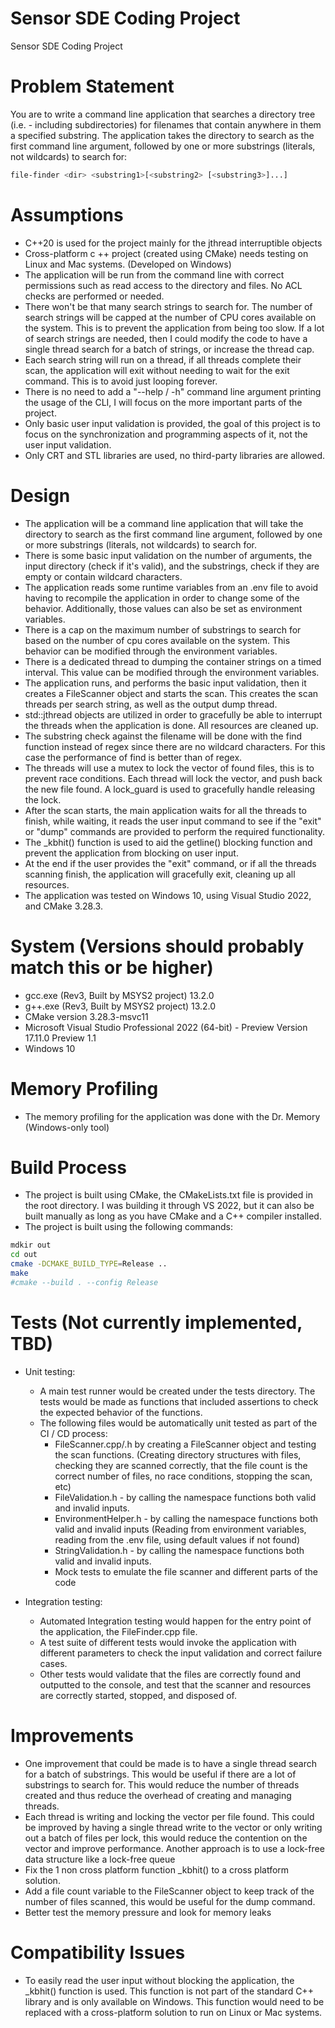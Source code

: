 # Sensor SDE Coding Project
Sensor SDE Coding Project

# Problem Statement
You are to write a command line application that searches a directory tree (i.e. - including subdirectories) for filenames that contain anywhere in them a specified substring.
The application takes the directory to search as the first command line argument, followed by one or more substrings (literals, not wildcards) to search for:
```sh
file-finder <dir> <substring1>[<substring2> [<substring3>]...]
```

# Assumptions
- C++20 is used for the project mainly for the jthread interruptible objects
- Cross-platform c	++ project (created using CMake) needs testing on Linux and Mac systems. (Developed on Windows)
- The application will be run from the command line with correct permissions such as read access to the directory and files. No ACL checks are performed or needed.
- There won't be that many search strings to search for. The number of search strings will be capped at the number of CPU cores available on the system. This is to prevent the application from being too slow. If a lot of search strings are needed, then I could modify the code to have a single thread search for a batch of strings, or increase the thread cap.
- Each search string will run on a thread, if all threads complete their scan, the application will exit without needing to wait for the exit command. This is to avoid just looping forever.
- There is no need to add a "--help / -h" command line argument printing the usage of the CLI, I will focus on the more important parts of the project.
- Only basic user input validation is provided, the goal of this project is to focus on the synchronization and programming aspects of it, not the user input validation.
- Only CRT and STL libraries are used, no third-party libraries are allowed.

# Design
- The application will be a command line application that will take the directory to search as the first command line argument, followed by one or more substrings (literals, not wildcards) to search for.
- There is some basic input validation on the number of arguments, the input directory (check if it's valid), and the substrings, check if they are empty or contain wildcard characters.
- The application reads some runtime variables from an .env file to avoid having to recompile the application in order to change some of the behavior. Additionally, those values can also be set as environment variables.
- There is a cap on the maximum number of substrings to search for based on the number of cpu cores available on the system. This behavior can be modified through the environment variables.
- There is a dedicated thread to dumping the container strings on a timed interval. This value can be modified through the environment variables.
- The application runs, and performs the basic input validation, then it creates a FileScanner object and starts the scan. This creates the scan threads per search string, as well as the output dump thread.
- std::jthread objects are utilized in order to gracefully be able to interrupt the threads when the application is done. All resources are cleaned up.
- The substring check against the filename will be done with the find function instead of regex since there are no wildcard characters. For this case the performance of find is better than of regex.
- The threads will use a mutex to lock the vector of found files, this is to prevent race conditions. Each thread will lock the vector, and push back the new file found. A lock_guard is used to gracefully handle releasing the lock.
- After the scan starts, the main application waits for all the threads to finish, while waiting, it reads the user input command to see if the "exit" or "dump" commands are provided to perform the required functionality.
- The _kbhit() function is used to aid the getline() blocking function and prevent the application from blocking on user input.
- At the end  if the user provides the "exit" command, or if all the threads scanning finish, the application will gracefully exit, cleaning up all resources.
- The application was tested on Windows 10, using Visual Studio 2022, and CMake 3.28.3.

# System (Versions should probably match this or be higher)
- gcc.exe (Rev3, Built by MSYS2 project) 13.2.0
- g++.exe (Rev3, Built by MSYS2 project) 13.2.0
- CMake version 3.28.3-msvc11
- Microsoft Visual Studio Professional 2022 (64-bit) - Preview Version 17.11.0 Preview 1.1
- Windows 10

# Memory Profiling
- The memory profiling for the application was done with the Dr. Memory (Windows-only tool) 

# Build Process
- The project is built using CMake, the CMakeLists.txt file is provided in the root directory. I was building it through VS 2022, but it can also be built manually as long as you have CMake and a C++ compiler installed.
- The project is built using the following commands:
```sh
mdkir out
cd out
cmake -DCMAKE_BUILD_TYPE=Release ..
make 
#cmake --build . --config Release
```

# Tests (Not currently implemented, TBD)
- Unit testing:
	- A main test runner would be created under the tests directory. The tests would be made as functions that included assertions to check the expected behavior of the functions.
	- The following files would be automatically unit tested as part of the CI / CD process:
		- FileScanner.cpp/.h by creating a FileScanner object and testing the scan functions. (Creating directory structures with files, checking they are scanned correctly, that the file count is the correct number of files, no race conditions, stopping the scan, etc)
		- FileValidation.h - by calling the namespace functions both valid and invalid inputs.
		- EnvironmentHelper.h - by calling the namespace functions both valid and invalid inputs (Reading from environment variables, reading from the .env file, using default values if not found)
		- StringValidation.h - by calling the namespace functions both valid and invalid inputs.
  		- Mock tests to emulate the file scanner and different parts of the code
	
- Integration testing:
	- Automated Integration testing would happen for the entry point of the application, the FileFinder.cpp file.
	- A test suite of different tests would invoke the application with different parameters to check the input validation and correct failure cases.
	- Other tests would validate that the files are correctly found and outputted to the console, and test that the scanner and resources are correctly started, stopped, and disposed of.

# Improvements
- One improvement that could be made is to have a single thread search for a batch of substrings. This would be useful if there are a lot of substrings to search for. This would reduce the number of threads created and thus reduce the overhead of creating and managing threads.
- Each thread is writing and locking the vector per file found. This could be improved by having a single thread write to the vector or only writing out a batch of files per lock, this would reduce the contention on the vector and improve performance. Another approach is to use a lock-free data structure like a lock-free queue
- Fix the 1 non cross platform function _kbhit() to a cross platform solution.
- Add a file count variable to the FileScanner object to keep track of the number of files scanned, this would be useful for the dump command.
- Better test the memory pressure and look for memory leaks

# Compatibility Issues
- To easily read the user input without blocking the application, the _kbhit() function is used. This function is not part of the standard C++ library and is only available on Windows. This function would need to be replaced with a cross-platform solution to run on Linux or Mac systems.
